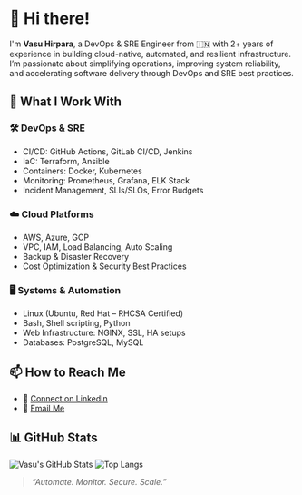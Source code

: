 
# 👋 Hi there!

I'm **Vasu Hirpara**, a DevOps & SRE Engineer from 🇮🇳 with 2+ years of experience in building cloud-native, automated, and resilient infrastructure. I’m passionate about simplifying operations, improving system reliability, and accelerating software delivery through DevOps and SRE best practices.

## 🚀 What I Work With

### 🛠️ DevOps & SRE
- CI/CD: GitHub Actions, GitLab CI/CD, Jenkins
- IaC: Terraform, Ansible
- Containers: Docker, Kubernetes
- Monitoring: Prometheus, Grafana, ELK Stack
- Incident Management, SLIs/SLOs, Error Budgets

### ☁️ Cloud Platforms
- AWS, Azure, GCP
- VPC, IAM, Load Balancing, Auto Scaling
- Backup & Disaster Recovery
- Cost Optimization & Security Best Practices

### 🖥️ Systems & Automation
- Linux (Ubuntu, Red Hat – RHCSA Certified)
- Bash, Shell scripting, Python
- Web Infrastructure: NGINX, SSL, HA setups
- Databases: PostgreSQL, MySQL

## 📫 How to Reach Me
- 💼 [Connect on LinkedIn](http://www.linkedin.com/in/vasu-hirpara/)
- 💌 [Email Me](mailto:vasuhirpara2998@gmail.com)


## 📊 GitHub Stats
![Vasu's GitHub Stats](https://github-readme-stats.vercel.app/api?username=yourusername&show_icons=true&theme=radical)
![Top Langs](https://github-readme-stats.vercel.app/api/top-langs/?username=yourusername&layout=compact&theme=radical)

> _“Automate. Monitor. Secure. Scale.”_
